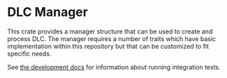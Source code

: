 # DLC Manager

This crate provides a manager structure that can be used to create and process DLC.
The manager requires a number of traits which have basic implementation within this repository but that can be customized to fit specific needs.

See [the development docs](../docs/Development.md) for information about running integration tests.
